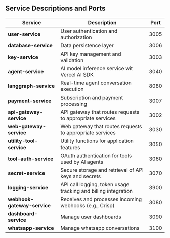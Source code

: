 
## Service Descriptions and Ports

| Service | Description | Port |
|---------|-------------|------|
| **user-service** | User authentication and authorization | 3005 |
| **database-service** | Data persistence layer | 3006 |
| **key-service** | API key management and validation | 3003 |
| **agent-service** | AI model inference service wit Vercel AI SDK | 3040 |
| **langgraph-service** | Real-time agent conversation execution | 8080 |
| **payment-service** | Subscription and payment processing | 3007 |
| **api-gateway-service** | API gateway that routes requests to appropriate services | 3002 |
| **web-gateway-service** | Web gateway that routes requests to appropriate services | 3030 |
| **utility-tool-service** | Utility functions for application features | 3050 |
| **tool-auth-service** | OAuth authentication for tools used by AI agents | 3060 |
| **secret-service** | Secure storage and retrieval of API keys and secrets | 3070 |
| **logging-service** | API call logging, token usage tracking and billing integration | 3900 |
| **webhook-gateway-service** | Receives and processes incoming webhooks (e.g., Crisp) | 3080 |
| **dashboard-service** | Manage user dashboards | 3090 |
| **whatsapp-service** | Manage whatsapp conversations | 3100 |

